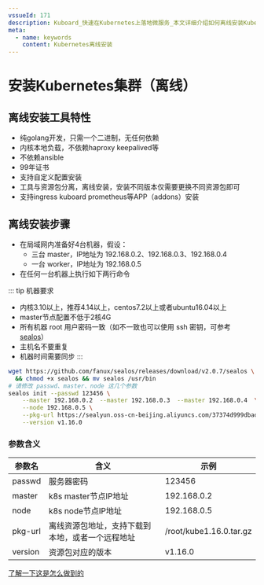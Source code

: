 ```yaml
---
vssueId: 171
description: Kuboard_快速在Kubernetes上落地微服务_本文详细介绍如何离线安装Kubernetes
meta:
  - name: keywords
    content: Kubernetes离线安装
---
```


# 安装Kubernetes集群（离线）

<AdSenseTitle/>

## 离线安装工具特性

* 纯golang开发，只需一个二进制，无任何依赖
* 内核本地负载，不依赖haproxy keepalived等
* 不依赖ansible
* 99年证书
* 支持自定义配置安装
* 工具与资源包分离，离线安装，安装不同版本仅需要更换不同资源包即可
* 支持ingress kuboard prometheus等APP（addons）安装

## 离线安装步骤

* 在局域网内准备好4台机器，假设：
  * 三台 master，IP地址为 192.168.0.2、192.168.0.3、192.168.0.4
  * 一台 worker，IP地址为 192.168.0.5
* 在任何一台机器上执行如下两行命令

::: tip 机器要求
* 内核3.10以上，推荐4.14以上，centos7.2以上或者ubuntu16.04以上
* master节点配置不低于2核4G
* 所有机器 root 用户密码一致（如不一致也可以使用 ssh 密钥，可参考 [sealos](https://github.com/fanux/sealos)）
* 主机名不要重复
* 机器时间需要同步
:::

``` sh
wget https://github.com/fanux/sealos/releases/download/v2.0.7/sealos \
  && chmod +x sealos && mv sealos /usr/bin
# 请修改 passwd、master、node 这几个参数
sealos init --passwd 123456 \
	--master 192.168.0.2  --master 192.168.0.3  --master 192.168.0.4  \
	--node 192.168.0.5 \
	--pkg-url https://sealyun.oss-cn-beijing.aliyuncs.com/37374d999dbadb788ef0461844a70151-1.16.0/kube1.16.0.tar.gz \
	--version v1.16.0
```

### 参数含义

参数名|含义|示例
---|---|---
passwd|服务器密码|123456
master|k8s master节点IP地址| 192.168.0.2
node|k8s node节点IP地址|192.168.0.5
pkg-url|离线资源包地址，支持下载到本地，或者一个远程地址|/root/kube1.16.0.tar.gz
version|资源包对应的版本|v1.16.0

[了解一下这是怎么做到的](https://github.com/fanux/sealos)
